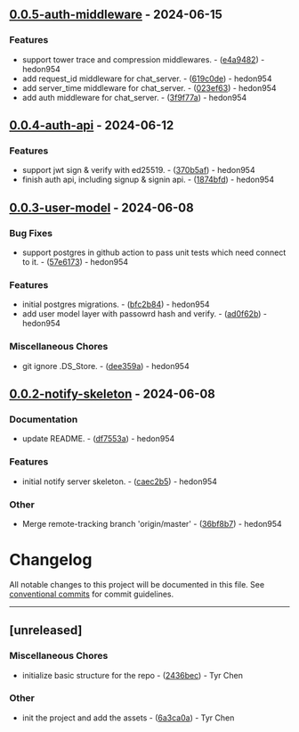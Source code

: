 ## [0.0.5-auth-middleware](https://github.com/hedon-rust-road/chat/compare/v0.0.4-auth-api..v0.0.5-auth-middleware) - 2024-06-15

### Features

- support tower trace and compression middlewares. - ([e4a9482](https://github.com/hedon-rust-road/chat/commit/e4a9482920757bf3f090ba434baecec7b0aeb82e)) - hedon954
- add request_id middleware for chat_server. - ([619c0de](https://github.com/hedon-rust-road/chat/commit/619c0de36b99a74b2dafdcb2c7ef853e847e9db0)) - hedon954
- add server_time middleware for chat_server. - ([023ef63](https://github.com/hedon-rust-road/chat/commit/023ef636add52f520cde7ad476dad2c5bbd5ca89)) - hedon954
- add auth middleware for chat_server. - ([3f9f77a](https://github.com/hedon-rust-road/chat/commit/3f9f77acedb7d495a1732835fac097748c796db8)) - hedon954

<!-- generated by git-cliff -->
## [0.0.4-auth-api](https://github.com/hedon-rust-road/chat/compare/v0.0.3-user-model..v0.0.4-auth-api) - 2024-06-12

### Features

- support jwt sign & verify with ed25519. - ([370b5af](https://github.com/hedon-rust-road/chat/commit/370b5af09d0aaa6d7716027d372c299f1ed9f835)) - hedon954
- finish auth api, including signup & signin api. - ([1874bfd](https://github.com/hedon-rust-road/chat/commit/1874bfd732d0cbdb52070d022163f10acd9f2aee)) - hedon954

<!-- generated by git-cliff -->
## [0.0.3-user-model](https://github.com/hedon-rust-road/chat/compare/v0.0.2-notify-skeleton..v0.0.3-user-model) - 2024-06-08

### Bug Fixes

- support postgres in github action to pass unit tests which need connect to it. - ([57e6173](https://github.com/hedon-rust-road/chat/commit/57e6173d254b38eedb25e1340753b3b8a1b8a8ac)) - hedon954

### Features

- initial postgres migrations. - ([bfc2b84](https://github.com/hedon-rust-road/chat/commit/bfc2b846abc761a2cc7643b66e54799d8224b98a)) - hedon954
- add user model layer with passowrd hash and verify. - ([ad0f62b](https://github.com/hedon-rust-road/chat/commit/ad0f62b65ba3be0f47dc62ec008f7916865807cf)) - hedon954

### Miscellaneous Chores

- git ignore .DS_Store. - ([dee359a](https://github.com/hedon-rust-road/chat/commit/dee359a5ba13d8bc4949bfb913eba19c549e840e)) - hedon954

<!-- generated by git-cliff -->
## [0.0.2-notify-skeleton](https://github.com/hedon-rust-road/chat/compare/v0.0.1-chat-skeleton..v0.0.2-notify-skeleton) - 2024-06-08

### Documentation

- update README. - ([df7553a](https://github.com/hedon-rust-road/chat/commit/df7553a4bd64e06b3c883d1fad2589cd3af5b439)) - hedon954

### Features

- initial notify server skeleton. - ([caec2b5](https://github.com/hedon-rust-road/chat/commit/caec2b5c820a7be737f1f60c362f6b2deaee011a)) - hedon954

### Other

- Merge remote-tracking branch 'origin/master' - ([36bf8b7](https://github.com/hedon-rust-road/chat/commit/36bf8b7465cc4fcafaf99fc013e3defeb80e375d)) - hedon954

<!-- generated by git-cliff -->
<!-- generated by git-cliff -->
# Changelog

All notable changes to this project will be documented in this file. See [conventional commits](https://www.conventionalcommits.org/) for commit guidelines.

---
## [unreleased]

### Miscellaneous Chores

- initialize basic structure for the repo - ([2436bec](https://github.com/tyrchen/qdrant-lib/commit/2436bec4a02caac64f6c1f97ca79b6ce745b4f53)) - Tyr Chen

### Other

- init the project and add the assets - ([6a3ca0a](https://github.com/tyrchen/qdrant-lib/commit/6a3ca0a900451c55969cc8dec20afb5351d86599)) - Tyr Chen

<!-- generated by git-cliff -->
